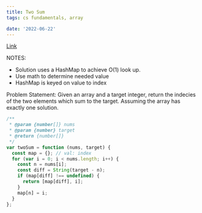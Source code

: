 ```yaml
---
title: Two Sum
tags: cs fundamentals, array

date: '2022-06-22'
---
```


[Link](https://leetcode.com/problems/two-sum/submissions/)

NOTES:

- Solution uses a HashMap to achieve O(1) look up.
- Use math to determine needed value
- HashMap is keyed on value to index

Problem Statement:
Given an array and a target integer, return the indecies of the two elements which sum to the target. Assuming the array has exactly one solution.

```javascript
/**
 * @param {number[]} nums
 * @param {number} target
 * @return {number[]}
 */
var twoSum = function (nums, target) {
  const map = {}; // val: index
  for (var i = 0; i < nums.length; i++) {
    const n = nums[i];
    const diff = String(target - n);
    if (map[diff] !== undefined) {
      return [map[diff], i];
    }
    map[n] = i;
  }
};
```
